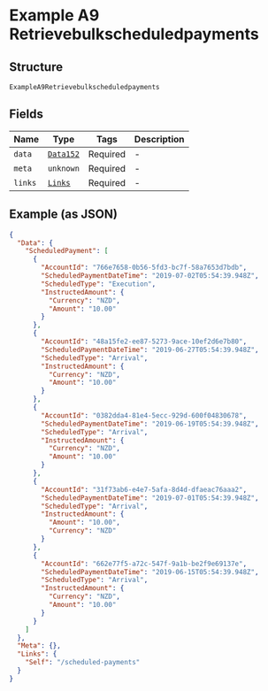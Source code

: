 
# Example A9 Retrievebulkscheduledpayments

## Structure

`ExampleA9Retrievebulkscheduledpayments`

## Fields

| Name | Type | Tags | Description |
|  --- | --- | --- | --- |
| `data` | [`Data152`](../../doc/models/data-152.md) | Required | - |
| `meta` | `unknown` | Required | - |
| `links` | [`Links`](../../doc/models/links.md) | Required | - |

## Example (as JSON)

```json
{
  "Data": {
    "ScheduledPayment": [
      {
        "AccountId": "766e7658-0b56-5fd3-bc7f-58a7653d7bdb",
        "ScheduledPaymentDateTime": "2019-07-02T05:54:39.948Z",
        "ScheduledType": "Execution",
        "InstructedAmount": {
          "Currency": "NZD",
          "Amount": "10.00"
        }
      },
      {
        "AccountId": "48a15fe2-ee87-5273-9ace-10ef2d6e7b80",
        "ScheduledPaymentDateTime": "2019-06-27T05:54:39.948Z",
        "ScheduledType": "Arrival",
        "InstructedAmount": {
          "Currency": "NZD",
          "Amount": "10.00"
        }
      },
      {
        "AccountId": "0382dda4-81e4-5ecc-929d-600f04830678",
        "ScheduledPaymentDateTime": "2019-06-19T05:54:39.948Z",
        "ScheduledType": "Arrival",
        "InstructedAmount": {
          "Currency": "NZD",
          "Amount": "10.00"
        }
      },
      {
        "AccountId": "31f73ab6-e4e7-5afa-8d4d-dfaeac76aaa2",
        "ScheduledPaymentDateTime": "2019-07-01T05:54:39.948Z",
        "ScheduledType": "Arrival",
        "InstructedAmount": {
          "Amount": "10.00",
          "Currency": "NZD"
        }
      },
      {
        "AccountId": "662e77f5-a72c-547f-9a1b-be2f9e69137e",
        "ScheduledPaymentDateTime": "2019-06-15T05:54:39.948Z",
        "ScheduledType": "Arrival",
        "InstructedAmount": {
          "Currency": "NZD",
          "Amount": "10.00"
        }
      }
    ]
  },
  "Meta": {},
  "Links": {
    "Self": "/scheduled-payments"
  }
}
```

